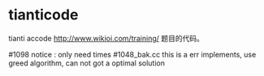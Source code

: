 tianticode
==========

tianti accode
http://www.wikioi.com/training/ 题目的代码。

#1098
notice : only need times
#1048_bak.cc
this is a err implements, use greed algorithm, can not got a optimal solution
